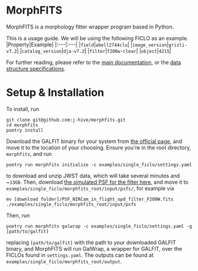# MorphFITS
MorphFITS is a morphology fitter wrapper program based in Python.

This is a usage guide. We will be using the following FICLO as an example.
|Property|Example|
|:---|:---|
|`field`|`abell2744clu`|
|`image_version`|`grizli-v7.2`|
|`catalog_version`|`dja-v7.2`|
|`filter`|`f200w-clear`|
|`object`|`4215`|

For further reading, please refer to the [main documentation](../../README.md),
or the [data structure specifications](../../data/README.md). 

# Setup & Installation
To install, run
```
git clone git@github.com:j-hive/morphfits.git
cd morphfits
poetry install
```
Download the GALFIT binary for your system from [the official
page](https://users.obs.carnegiescience.edu/peng/work/galfit/galfit.html), and
move it to the location of your choosing. Ensure you're in the root directory, `morphfits`, and run

```
poetry run morphfits initialize -c examples/single_ficlo/settings.yaml
```

to download and unzip JWST data, which will take several
minutes and ~`13GB`. Then, download [the simulated PSF for the filter
here](https://stsci.app.box.com/v/jwst-simulated-psf-library/file/1025339832742),
and move it to `examples/single_ficlo/morphfits_root/input/psfs/`, for example via
```
mv [download folder]/PSF_NIRCam_in_flight_opd_filter_F200W.fits ./examples/single_ficlo/morphfits_root/input/psfs
```

Then, run 
```
poetry run morphfits galwrap -c examples/single_ficlo/settings.yaml -g [path/to/galfit] 
```
replacing `[path/to/galfit]` with the path to your downloaded GALFIT binary, and
MorphFITS will run GalWrap, a wrapper for GALFIT, over the FICLOs found in
`settings.yaml`. The outputs can be found at
`examples/single_ficlo/morphfits_root/output`.